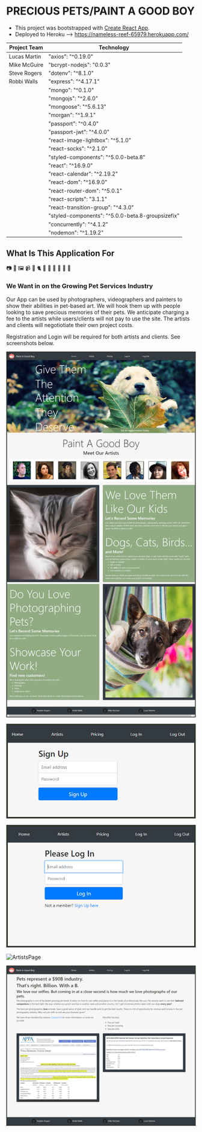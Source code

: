 # PRECIOUS PETS/PAINT A GOOD BOY

* This project was bootstrapped with [Create React App](https://github.com/facebook/create-react-app).
* Deployed to Heroku --> <https://nameless-reef-65979.herokuapp.com/>

 Project Team | Technology
--------------|-----------------
Lucas Martin  | "axios": "^0.19.0"
Mike McGuire  | "bcrypt-nodejs": "0.0.3"
Steve Rogers  | "dotenv": "^8.1.0"
Robbi Walls   | "express": "^4.17.1"
              | "mongo": "^0.1.0"  
              | "mongojs": "^2.6.0"             
              | "mongoose": "^5.6.13"           
              | "morgan": "^1.9.1"              
              | "passport": "^0.4.0"            
              | "passport-jwt": "^4.0.0"        
              | "react-image-lightbox": "^5.1.0"
              | "react-socks": "^2.1.0"
              | "styled-components": "^5.0.0-beta.8"
              | "react": "^16.9.0"
              | "react-calendar": "^2.19.2"
              | "react-dom": "^16.9.0"
              | "react-router-dom": "^5.0.1"
              | "react-scripts": "3.1.1"
              | "react-transition-group": "^4.3.0"
              | "styled-components": "^5.0.0-beta.8-groupsizefix"
              | "concurrently": "^4.1.2"
              | "nodemon": "^1.19.2"

## What Is This Application For

:camera: :art: :framed_picture: :video_camera:
:dog: :cat2: :horse: :hamster: :rabbit: :snake: :turtle: :tropical_fish:

### We Want in on the Growing Pet Services Industry

Our App can be used by photographers, videographers and painters to show their abilities in pet-based art. We will hook them up with people looking to save precious memories of their pets. We anticipate charging a fee to the artists while users/clients will not pay to use the site. The artists and clients will negotiotiate their own project costs.

Registration and Login will be required for both artists and clients. See screenshots below.

![AppHomePage](client/public/img/other/AppHome.jpg)

![SignUpPage](client/public/img/other/SignUp.jpg)

![LogInPage](client/public/img/other/LogIn.jpg)

![ArtistsPage](client/public/img/other/Artists.jpg)

![PricingPage](client/public/img/other/Pricing.jpg)
